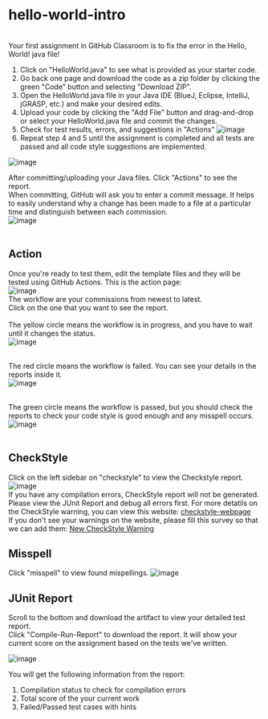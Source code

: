 # hello-world-intro
<br>
<!--
## Steps to download and work on the assignment
1. Download the .zip files by clicking on "Download ZIP"
![image](https://user-images.githubusercontent.com/54456351/120839210-86ba1e80-c51d-11eb-9dda-f63d612fa81a.png)
2. Click on "New" button on the top of the screen to create new respository
![image](https://user-images.githubusercontent.com/54456351/120839337-a9e4ce00-c51d-11eb-80fd-7ff96468484b.png)
3. Enter the "Repository name" (It can be any name you like) and click on "Create repository"
![image](https://user-images.githubusercontent.com/54456351/120839416-c2ed7f00-c51d-11eb-8ba6-9388a18f1956.png)
4. Click on "upload an exsiting file" to choose the .zip file you just download in Step 1 and click on "Commit changes" to submit
![image](https://user-images.githubusercontent.com/54456351/120839798-3abba980-c51e-11eb-9335-363b462bc32c.png)
- You can also upload the .zip file via "Upload files"
![image](https://user-images.githubusercontent.com/54456351/120840726-730fb780-c51f-11eb-843b-d8894afa67a0.png)
5. Work on the .java file and until you complete
-->
Your first assignment in GitHub Classroom is to fix the error in the Hello, World! java file!

1. Click on "HelloWorld.java" to see what is provided as your starter code. 
2. Go back one page and download the code as a zip folder by clicking the green "Code" button and selecting "Download ZIP". 
3. Open the HelloWorld.java file in your Java IDE (BlueJ, Eclipse, IntelliJ, jGRASP, etc.) and make your desired edits. 
4. Upload your code by clicking the "Add File" button and drag-and-drop or select your HelloWorld.java file and commit the changes. 
5. Check for test results, errors, and suggestions in "Actions" ![image](https://user-images.githubusercontent.com/54456351/122830040-a0d55a00-d29c-11eb-8e7f-a73c1a56546d.png)
6. Repeat step 4 and 5 until the assignment is completed and all tests are passed and all code style suggestions are implemented.

![image](https://user-images.githubusercontent.com/54456351/119812273-d3a65100-be9c-11eb-9c53-326b5fc460c3.png)

After committing/uploading your Java files. Click "Actions" to see the report. <br>
When committing, GitHub will ask you to enter a commit message. It helps to easily understand why a change has been made to a file at a particular time and distinguish between each commission.<br>
![image](https://user-images.githubusercontent.com/54456351/119812799-66df8680-be9d-11eb-8fec-24645619be13.png)
<br>
<br>


## Action
Once you're ready to test them, edit the template files and they will be tested using GitHub Actions. 
This is the action page: <br>
![image](https://user-images.githubusercontent.com/54456351/119814197-fc2f4a80-be9e-11eb-86ad-00f6c5b5d238.png) <br>
The workflow are your commissions from newest to latest. <br>
Click on the one that you want to see the report. <br><br>
The yellow circle means the workflow is in progress, and you have to wait until it changes the status.<br>
![image](https://user-images.githubusercontent.com/54456351/119813577-51b72780-be9e-11eb-8449-c84e2850f125.png) <br><br>

The red circle means the workflow is failed. You can see your details in the reports inside it.<br>
![image](https://user-images.githubusercontent.com/54456351/119813655-65628e00-be9e-11eb-8c27-8b42a9e71304.png) <br><br>

The green circle means the workflow is passed, but you should check the reports to check your code style is good enough and any misspell occurs.<br>
![image](https://user-images.githubusercontent.com/54456351/119813818-95119600-be9e-11eb-82e5-d247541062cb.png) <br><br>

## CheckStyle
Click on the left sidebar on "checkstyle" to view the Checkstyle report. <br>
![image](https://user-images.githubusercontent.com/54456351/129306692-6959b6b7-308c-452e-aa44-64fd21ee95de.png) <br>
If you have any compilation errors, CheckStyle report will not be generated. Please view the JUnit Report and debug all errors first.
For more detatils on the CheckStyle warning, you can view this website:  <a href="https://pisana.github.io/checkstyle-webpage/">checkstyle-webpage</a>
 <br>
If you don't see your warnings on the website, please fill this survey so that we can add them: <a href="https://docs.google.com/forms/d/e/1FAIpQLSf1M4lW8zU0gfX2b0JHl3O0-vluhYhtCcvS2Ox0z3LDCwWEHg/viewform">New CheckStyle Warning</a> <br>

## Misspell
Click "misspell" to view found mispellings.
![image](https://user-images.githubusercontent.com/54456351/129307048-27f9297e-b80c-4e16-b430-9923917aa2a3.png)

## JUnit Report
Scroll to the bottom and download the artifact to view your detailed test report. <br>
Click "Compile-Run-Report" to download the report. 
It will show your current score on the assignment based on the tests we've written. 

![image](https://user-images.githubusercontent.com/54456351/129307490-b6f27859-9ea2-4b68-8712-9b211b827322.png) <br>

You will get the following information from the report:
1. Compilation status to check for compilation errors
2. Total score of the your current work
3. Failed/Passed test cases with hints
